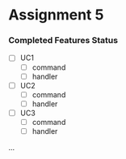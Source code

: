 ﻿# Assignment 5

### Completed Features Status

* [ ] UC1
    * [ ] command
    * [ ] handler
* [ ] UC2
    * [ ] command
    * [ ] handler
* [ ] UC3
    * [ ] command
    * [ ] handler
  
...